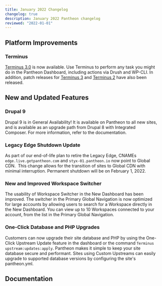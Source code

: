 ```yaml
---
title: January 2022 Changelog
changelog: true
description: January 2022 Pantheon changelog
reviewed: "2022-01-01"
---
```


## Platform Improvements

### Terminus

[Terminus 3.0](https://pantheon.io/docs/terminus/terminus-3-0) is now available. Use Terminus to perform any task you might do in the Pantheon Dashboard, including actions via Drush and WP-CLI. In addition, patch releases for [Terminus 3](https://github.com/pantheon-systems/terminus/releases/tag/3.0.3) and [Terminus 2](https://github.com/pantheon-systems/terminus/releases/tag/2.6.5) have also been released.  

## New and Updated Features

<Accordion title="Learn more">

### Drupal 9

Drupal 9 is in General Availability! It is available on Pantheon to all new sites, and is available as an upgrade path from Drupal 8 with Integrated Composer. For more information, refer to the documentation.

### Legacy Edge Shutdown Update

As part of our end-of-life plan to retire the Legacy Edge, CNAMEs `edge.live.getpantheon.com` and `styx-01.pantheon.io` now point to Global CDN.  This change allows for the transition of sites to Global CDN with minimal interruption. Permanent shutdown will be on February 1, 2022.

### New and Improved Workspace Switcher

The usability of Workspace Switcher in the New Dashboard has been improved. The switcher in the Primary Global Navigation is now optimized for large accounts by allowing users to search for a Workspace directly in the New Dashboard. You can view up to 10 Workspaces connected to your account, from the list in the Primary Global Navigation. 

### One-Click Database and PHP Upgrades

Customers can now upgrade their site database and PHP by using the One-Click Upstream Update feature in the dashboard or the command `Terminus upstream:updates:apply`. Pantheon makes it simple to keep your site database secure and performant. Sites using Custom Upstreams can easily upgrade to supported database versions by configuring the site's pantheon.yml.

</Accordion>

## Documentation


